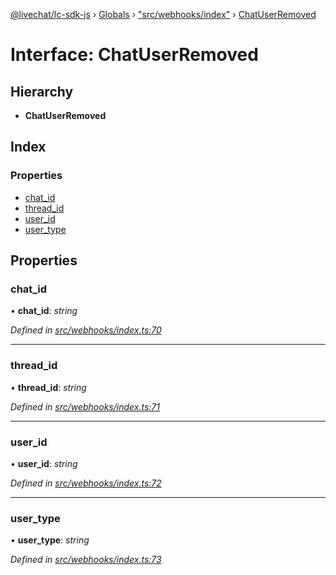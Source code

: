 [@livechat/lc-sdk-js](../README.md) › [Globals](../globals.md) › ["src/webhooks/index"](../modules/_src_webhooks_index_.md) › [ChatUserRemoved](_src_webhooks_index_.chatuserremoved.md)

# Interface: ChatUserRemoved

## Hierarchy

* **ChatUserRemoved**

## Index

### Properties

* [chat_id](_src_webhooks_index_.chatuserremoved.md#chat_id)
* [thread_id](_src_webhooks_index_.chatuserremoved.md#thread_id)
* [user_id](_src_webhooks_index_.chatuserremoved.md#user_id)
* [user_type](_src_webhooks_index_.chatuserremoved.md#user_type)

## Properties

###  chat_id

• **chat_id**: *string*

*Defined in [src/webhooks/index.ts:70](https://github.com/livechat/lc-sdk-js/blob/d0a32c0/src/webhooks/index.ts#L70)*

___

###  thread_id

• **thread_id**: *string*

*Defined in [src/webhooks/index.ts:71](https://github.com/livechat/lc-sdk-js/blob/d0a32c0/src/webhooks/index.ts#L71)*

___

###  user_id

• **user_id**: *string*

*Defined in [src/webhooks/index.ts:72](https://github.com/livechat/lc-sdk-js/blob/d0a32c0/src/webhooks/index.ts#L72)*

___

###  user_type

• **user_type**: *string*

*Defined in [src/webhooks/index.ts:73](https://github.com/livechat/lc-sdk-js/blob/d0a32c0/src/webhooks/index.ts#L73)*

